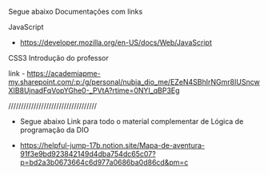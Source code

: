 Segue abaixo Documentações com links

JavaScript

- https://developer.mozilla.org/en-US/docs/Web/JavaScript

CSS3 Introdução do professor

link - https://academiapme-my.sharepoint.com/:p:/g/personal/nubia_dio_me/EZeN4SBhIrNGmr8IUSncwXIB8UjnadFqVopYGhe0-_PVtA?rtime=0NYI_qBP3Eg

///////////////////////////////////

- Segue abaixo Link para todo o material complementar de Lógica de programação da DIO

- https://helpful-jump-17b.notion.site/Mapa-de-aventura-91f3e9bd923842149d4dba754dc65c07?p=bd2a3b0673664c6d977a0686ba0d86cd&pm=c
